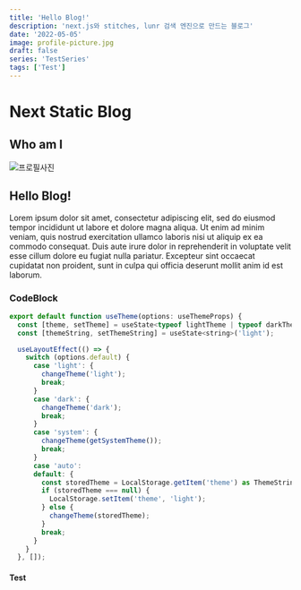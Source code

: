 ```yaml
---
title: 'Hello Blog!'
description: 'next.js와 stitches, lunr 검색 엔진으로 만드는 블로그'
date: '2022-05-05'
image: profile-picture.jpg
draft: false
series: 'TestSeries'
tags: ['Test']
---
```


# Next Static Blog

## Who am I

![프로필사진](./profile-picture.jpg)

## Hello Blog!

Lorem ipsum dolor sit amet, consectetur adipiscing elit, sed do eiusmod tempor incididunt ut labore et dolore magna aliqua. Ut enim ad minim veniam, quis nostrud exercitation ullamco laboris nisi ut aliquip ex ea commodo consequat. Duis aute irure dolor in reprehenderit in voluptate velit esse cillum dolore eu fugiat nulla pariatur. Excepteur sint occaecat cupidatat non proident, sunt in culpa qui officia deserunt mollit anim id est laborum.

### CodeBlock

```javascript
export default function useTheme(options: useThemeProps) {
  const [theme, setTheme] = useState<typeof lightTheme | typeof darkTheme>(options.light);
  const [themeString, setThemeString] = useState<string>('light');

  useLayoutEffect(() => {
    switch (options.default) {
      case 'light': {
        changeTheme('light');
        break;
      }
      case 'dark': {
        changeTheme('dark');
        break;
      }
      case 'system': {
        changeTheme(getSystemTheme());
        break;
      }
      case 'auto':
      default: {
        const storedTheme = LocalStorage.getItem('theme') as ThemeString;
        if (storedTheme === null) {
          LocalStorage.setItem('theme', 'light');
        } else {
          changeTheme(storedTheme);
        }
        break;
      }
    }
  }, []);
```

#### Test
